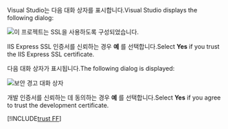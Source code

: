 <span data-ttu-id="8da1e-101">Visual Studio는 다음 대화 상자를 표시합니다.</span><span class="sxs-lookup"><span data-stu-id="8da1e-101">Visual Studio displays the following dialog:</span></span>

![이 프로젝트는 SSL을 사용하도록 구성되었습니다.](~/getting-started/_static/trustCert.png)

<span data-ttu-id="8da1e-105">IIS Express SSL 인증서를 신뢰하는 경우 **예** 를 선택합니다.</span><span class="sxs-lookup"><span data-stu-id="8da1e-105">Select **Yes** if you trust the IIS Express SSL certificate.</span></span>

<span data-ttu-id="8da1e-106">다음 대화 상자가 표시됩니다.</span><span class="sxs-lookup"><span data-stu-id="8da1e-106">The following dialog is displayed:</span></span>

![보안 경고 대화 상자](~/getting-started/_static/cert.png)

<span data-ttu-id="8da1e-108">개발 인증서를 신뢰하는 데 동의하는 경우 **예** 를 선택합니다.</span><span class="sxs-lookup"><span data-stu-id="8da1e-108">Select **Yes** if you agree to trust the development certificate.</span></span>

[!INCLUDE[trust FF](~/includes/trust-ff.md)]
